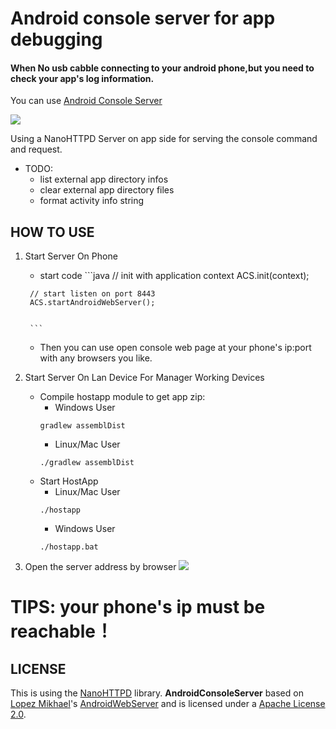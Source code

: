 
# Android console server for app debugging

#### When No usb cabble connecting to your android phone,but you need to check your app's log information. 

You can use [Android Console Server](https://github.com/suntabu/AndroidConsoleServer)


 
 
 
 ![](https://coding.net/u/suntabu/p/AndroidConsoleServer/git/raw/master/help.png)
 
 Using a NanoHTTPD Server on app side for serving the console command and request.
 
 - TODO:
    - list external app directory infos
    - clear external app directory files
    - format activity info string

HOW TO USE
-----

1. Start Server On Phone
    -    start code
        ```java
        // init with application context
        ACS.init(context);
        
        // start listen on port 8443
        ACS.startAndroidWebServer();
          
            
        ```
    -    Then you can use open console web page at your phone's ip:port with any browsers you like.

2. Start Server On Lan Device For Manager Working Devices  
	- Compile hostapp module to get app zip:
		-	Windows User
		```
		gradlew assemblDist
		```
		-	Linux/Mac User
		```
		./gradlew assemblDist
		```
	- Start HostApp
		-	Linux/Mac User
		```
		./hostapp 
		```
		-	Windows User
		```
		./hostapp.bat
		```

3. Open the server address by browser
    ![](https://dn-coding-net-production-pp.qbox.me/ecf8a2dd-faf0-40c1-a5a7-4bba420b2e01.png)





TIPS: your phone's ip must be reachable！
===

LICENSE
-----
This is using the [NanoHTTPD](https://github.com/NanoHttpd/nanohttpd) library.
**AndroidConsoleServer** based on [Lopez Mikhael](http://mikhaellopez.com/)'s  [AndroidWebServer](https://github.com/lopspower/AndroidWebServer) and is licensed under a [Apache License 2.0](http://www.apache.org/licenses/LICENSE-2.0).